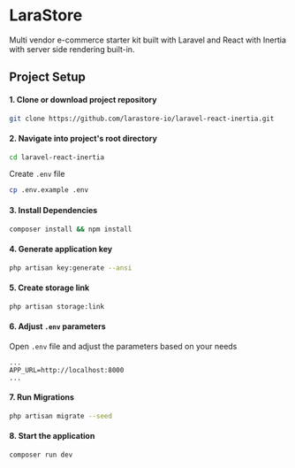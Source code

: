 # LaraStore
Multi vendor e-commerce starter kit built with Laravel and React with Inertia with server side rendering built-in.

## Project Setup
#### 1. Clone or download project repository

```bash
git clone https://github.com/larastore-io/laravel-react-inertia.git
``` 

#### 2. Navigate into project's root directory

```bash
cd laravel-react-inertia
```

Create `.env` file
```bash
cp .env.example .env
```

#### 3. Install Dependencies

```bash
composer install && npm install
```

#### 4. Generate application key

```bash
php artisan key:generate --ansi
```

#### 5. Create storage link

```bash
php artisan storage:link
```

#### 6. Adjust `.env` parameters

Open `.env` file and adjust the parameters based on your needs

```env
...
APP_URL=http://localhost:8000
...
```

#### 7. Run Migrations

```bash
php artisan migrate --seed
```

#### 8. Start the application 

```bash
composer run dev
```






